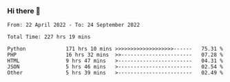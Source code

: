 ### Hi there 👋

<!--START_SECTION:waka-->

```text
From: 22 April 2022 - To: 24 September 2022

Total Time: 227 hrs 19 mins

Python             171 hrs 10 mins >>>>>>>>>>>>>>>>>>>------   75.31 %
PHP                16 hrs 32 mins  >>-----------------------   07.28 %
HTML               9 hrs 47 mins   >------------------------   04.31 %
JSON               5 hrs 46 mins   >------------------------   02.54 %
Other              5 hrs 39 mins   >------------------------   02.49 %
```

<!--END_SECTION:waka-->

<!--
**umarfarouk98/umarfarouk98** is a ✨ _special_ ✨ repository because its `README.md` (this file) appears on your GitHub profile.

Here are some ideas to get you started:

- 🔭 I’m currently working on ...
- 🌱 I’m currently learning ...
- 👯 I’m looking to collaborate on ...
- 🤔 I’m looking for help with ...
- 💬 Ask me about ...
- 📫 How to reach me: ...
- 😄 Pronouns: ...
- ⚡ Fun fact: ...
-->
